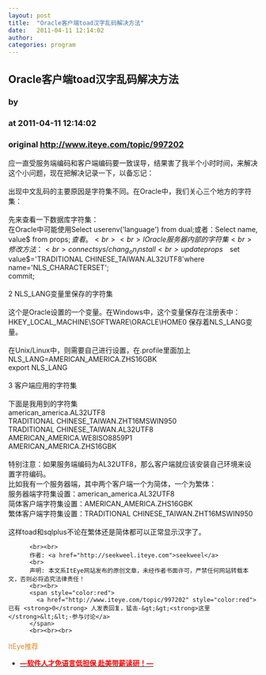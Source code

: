 ```yaml
---
layout: post
title:  "Oracle客户端toad汉字乱码解决方法"
date:   2011-04-11 12:14:02
author: 
categories: program
---
```


## Oracle客户端toad汉字乱码解决方法
### by 
### at 2011-04-11 12:14:02
### original <http://www.iteye.com/topic/997202>

应一直受服务端编码和客户端编码要一致误导，结果害了我半个小时时间，来解决这个小问题，现在把解决记录一下，以备忘记：
<br>
<br>出现中文乱码的主要原因是字符集不同。在Oracle中，我们关心三个地方的字符集：
<br>
<br>先来查看一下数据库字符集：
<br>在Oracle中可能使用Select userenv('language') from dual;或者：Select name, value$ from props$;查看。
<br>
<br>l Oracle服务器内部的字符集
<br>修改方法：
<br>connect sys/chang_on_install
<br>update props$　set value$='TRADITIONAL CHINESE_TAIWAN.AL32UTF8'where name='NLS_CHARACTERSET';
<br>commit;
<br>
<br>2 NLS_LANG变量里保存的字符集
<br>
<br>这个是Oracle设置的一个变量。在Windows中，这个变量保存在注册表中：
<br>HKEY_LOCAL_MACHINE\SOFTWARE\ORACLE\HOME0 保存着NLS_LANG变量。
<br>
<br>在Unix/Linux中，则需要自己进行设置，在.profile里面加上 NLS_LANG=AMERICAN_AMERICA.ZHS16GBK
<br>export NLS_LANG
<br>
<br>3 客户端应用的字符集
<br>
<br>下面是我用到的字符集
<br>american_america.AL32UTF8
<br>TRADITIONAL CHINESE_TAIWAN.ZHT16MSWIN950
<br>TRADITIONAL CHINESE_TAIWAN.AL32UTF8
<br>AMERICAN_AMERICA.WE8ISO8859P1
<br>AMERICAN_AMERICA.ZHS16GBK
<br>
<br>特别注意：如果服务端编码为AL32UTF8，那么客户端就应该安装自己环境来设置字符编码。
<br>比如我有一个服务器端，其中两个客户端一个为简体，一个为繁体：
<br>服务器端字符集设置：american_america.AL32UTF8
<br>简体客户端字符集设置：AMERICAN_AMERICA.ZHS16GBK
<br>繁体客户端字符集设置：TRADITIONAL CHINESE_TAIWAN.ZHT16MSWIN950
<br>
<br>这样toad和sqlplus不论在繁体还是简体都可以正常显示汉字了。
          
          <br><br>
          作者: <a href="http://seekweel.iteye.com">seekweel</a> 
          <br>
          声明: 本文系ItEye网站发布的原创文章，未经作者书面许可，严禁任何网站转载本文，否则必将追究法律责任！
          <br><br>
          <span style="color:red">
            <a href="http://www.iteye.com/topic/997202" style="color:red">已有 <strong>0</strong> 人发表回复，猛击-&gt;&gt;<strong>这里</strong>&lt;&lt;-参与讨论</a>
          </span>
          <br><br><br>
<span style="color:#e28822">ItEye推荐</span>
<br>
<ul><li><a href="http://www.iteye.com/clicks/433"><span style="color:red;font-weight:bold">—软件人才免语言低担保 赴美带薪读研！— </span></a></li></ul>
<br><br><br>